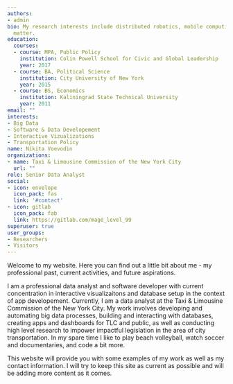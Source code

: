 ```yaml
---
authors:
- admin
bio: My research interests include distributed robotics, mobile computing and programmable
  matter.
education:
  courses:
  - course: MPA, Public Policy
    institution: Colin Powell School for Civic and Global Leadership
    year: 2017
  - course: BA, Political Science
    institution: City University of New York
    year: 2015
  - course: BS, Economics
    institution: Kaliningrad State Technical University
    year: 2011
email: ""
interests:
- Big Data
- Software & Data Developement
- Interactive Vizualizations
- Transportation Policy
name: Nikita Voevodin
organizations:
- name: Taxi & Limousine Commission of the New York City
  url: ""
role: Senior Data Analyst
social:
- icon: envelope
  icon_pack: fas
  link: '#contact'
- icon: gitlab
  icon_pack: fab
  link: https://gitlab.com/mage_level_99
superuser: true
user_groups:
- Researchers
- Visitors
---
```


Welcome to my website. Here you can find out a little bit about me - my professional past, current activities, and future aspirations. 

I am a professional data analyst and software developer with current concentration in interactive visualizaitons and database setup in the context of app developement. Currently, I am a data analyst at the Taxi & Limousine Commission of the New York City. My work involves developing and automating big data processes, building and interacting with databases, creating apps and dashboards for TLC and public, as well as conducting high level research to impower impactful legislation in the area of city transportation. In my spare time I like to play beach volleyball, watch soccer and documentaries, and code a bit more.

This website will provide you with some examples of my work as well as my contact information. I will try to keep this site as current as possible and will be adding more content as it comes.
